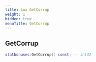 ```yaml
---
title: Lua GetCorrup
weight: 1
hidden: true
menuTitle: GetCorrup
---
```

## GetCorrup
```lua
statbonuses:GetCorrup() const; -- int32
```